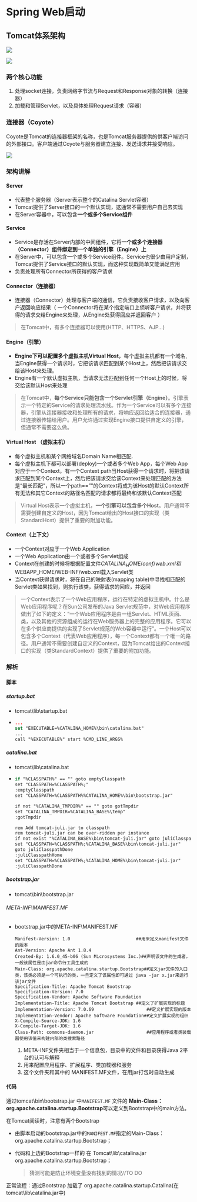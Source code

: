 # Spring Web启动

## Tomcat体系架构

![](images/webt1.png)

![](images/webt2.png)

### 两个核心功能

1. 处理socket连接，负责网络字节流与Request和Response对象的转换（连接器）
2. 加载和管理Servlet，以及具体处理Request请求（容器）

### 连接器（Coyote）

Coyote是Tomcat的连接器框架的名称，也是Tomcat服务器提供的供客户端访问的外部接口。客户端通过Coyote与服务器建立连接、发送请求并接受响应。

![](images/webt3.PNG)







### 架构讲解

####  Server

- 代表整个服务器（Server表示整个的Catalina Servlet容器）
- Tomcat提供了Server接口的一个默认实现，这通常不需要用户自己去实现
- 在Server容器中，可以包含**一个或多个Service组件**  

####  **Service** 

- Service是存活在Server内部的中间组件，它将**一个或多个连接器（Connector）组件绑定到一个单独的引擎（Engine）上**
- 在Server中，可以包含一个或多个Service组件。Service也很少由用户定制，Tomcat提供了Service接口的默认实现，而这种实现既简单又能满足应用
-  负责处理所有Connector所获得的客户请求 

#### Connector（连接器）

- 连接器（Connector）处理与客户端的通信，它负责接收客户请求，以及向客户返回响应结果（ 一个Connector将在某个指定端口上侦听客户请求，并将获得的请求交给Engine来处理，从Engine处获得回应并返回客户 ）

> 在Tomcat中，有多个连接器可以使用(HTTP、HTTPS、AJP...)

####  Engine（引擎）

- **Engine下可以配置多个虚拟主机Virtual  Host**，每个虚拟主机都有一个域名,当Engine获得一个请求时，它把该请求匹配到某个Host上，然后把该请求交给该Host来处理。
- Engine有一个默认虚拟主机，当请求无法匹配到任何一个Host上的时候，将交给该默认Host来处理

> 在Tomcat中，**每个Service只能包含一个Servlet引擎（Engine）**。引擎表示一个特定的Service的请求处理流水线。作为一个Service可以有多个连接器，引擎从连接器接收和处理所有的请求，将响应返回给适合的连接器，通过连接器传输给用户。用户允许通过实现Engine接口提供自定义的引擎，但通常不需要这么做。

####  Virtual Host （虚拟主机）

- 每个虚拟主机和某个网络域名Domain Name相匹配.
- 每个虚拟主机下都可以部署(deploy)一个或者多个Web  App，每个Web App对应于一个Context，有一个Context  path当Host获得一个请求时，将把该请求匹配到某个Context上，然后把该请求交给该Context来处理匹配的方法是“最长匹配”，所以一个path==”"的Context将成为该Host的默认Context所有无法和其它Context的路径名匹配的请求都将最终和该默认Context匹配

> Virtual Host表示一个虚拟主机，**一个引擎可以包含多个Host**。用户通常不需要创建自定义的Host，因为Tomcat给出的Host接口的实现（类StandardHost）提供了重要的附加功能。

####  **Context**（上下文）

- 一个Context对应于一个Web Application
- 一个Web  Application由一个或者多个Servlet组成
- Context在创建的时候将根据配置文件$CATALINA_HOME/conf/web.xml和$WEBAPP_HOME/WEB-INF/web.xml载入Servlet类
- 当Context获得请求时，将在自己的映射表(mapping table)中寻找相匹配的Servlet类如果找到，则执行该类，获得请求的回应，并返回

> 一个Context表示了一个Web应用程序，运行在特定的虚拟主机中。什么是Web应用程序呢？在Sun公司发布的Java Servlet规范中，对Web应用程序做出了如下的定义：“一个Web应用程序是由一组Servlet、HTML页面、类，以及其他的资源组成的运行在Web服务器上的完整的应用程序。它可以在多个供应商提供的实现了Servlet规范的Web容器中运行”。一个Host可以包含多个Context（代表Web应用程序），每一个Context都有一个唯一的路径。用户通常不需要创建自定义的Context，因为Tomcat给出的Context接口的实现（类StandardContext）提供了重要的附加功能。

### 解析

#### 脚本

##### startup.bat

- tomcat\lib\startup.bat

- ```cmake
  ...
  set "EXECUTABLE=%CATALINA_HOME%\bin\catalina.bat"
  ...
  call "%EXECUTABLE%" start %CMD_LINE_ARGS%
  ```

##### catalina.bat

- tomcat\lib\catalina.bat

- ```cmake
  if "%CLASSPATH%" == "" goto emptyClasspath
  set "CLASSPATH=%CLASSPATH%;"
  :emptyClasspath
  set "CLASSPATH=%CLASSPATH%%CATALINA_HOME%\bin\bootstrap.jar"
  
  if not "%CATALINA_TMPDIR%" == "" goto gotTmpdir
  set "CATALINA_TMPDIR=%CATALINA_BASE%\temp"
  :gotTmpdir
  
  rem Add tomcat-juli.jar to classpath
  rem tomcat-juli.jar can be over-ridden per instance
  if not exist "%CATALINA_BASE%\bin\tomcat-juli.jar" goto juliClasspathHome
  set "CLASSPATH=%CLASSPATH%;%CATALINA_BASE%\bin\tomcat-juli.jar"
  goto juliClasspathDone
  :juliClasspathHome
  set "CLASSPATH=%CLASSPATH%;%CATALINA_HOME%\bin\tomcat-juli.jar"
  :juliClasspathDone
  ```

##### bootstrap.jar

- tomcat\bin\bootstrap.jar

###### META-INF\MANIFEST.MF

- bootstrap.jar中的META-INF\MANIFEST.MF

  ```properties
  Manifest-Version: 1.0							##用来定义manifest文件的版本
  Ant-Version: Apache Ant 1.8.4
  Created-By: 1.6.0_45-b06 (Sun Microsystems Inc.)##声明该文件的生成者，一般该属性是由jar命令行工具生成的
  Main-Class: org.apache.catalina.startup.Bootstrap##定义jar文件的入口类，该类必须是一个可执行的类，一旦定义了该属性即可通过 java -jar x.jar来运行该jar文件
  Specification-Title: Apache Tomcat Bootstrap
  Specification-Version: 7.0
  Specification-Vendor: Apache Software Foundation
  Implementation-Title: Apache Tomcat Bootstrap	##定义了扩展实现的标题
  Implementation-Version: 7.0.69					##定义扩展实现的版本
  Implementation-Vendor: Apache Software Foundation##定义扩展实现的组织
  X-Compile-Source-JDK: 1.6
  X-Compile-Target-JDK: 1.6
  Class-Path: commons-daemon.jar					##应用程序或者类装载器使用该值来构建内部的类搜索路径
  ```

  1. META-INF文件夹相当于一个信息包，目录中的文件和目录获得Java 2平台的认可与解释
  2. 用来配置应用程序、扩展程序、类加载器和服务
  3. 这个文件夹和其中的 MANIFEST.MF文件，在用jar打包时自动生成

#### 代码

通过tomcat\bin\bootstrap.jar  中`MANIFEST.MF` 文件的 **Main-Class：org.apache.catalina.startup.Bootstrap**可以定义到Bootstrap中的main方法。

在Tomcat阅读时，注意有两个Bootstrap

- 由脚本启动的bootstrap.jar中的`MANIFEST.MF`指定的Main-Class：org.apache.catalina.startup.Bootstrap；

- 代码和上边的Bootstrap一样的 在 Tomcat\lib\catalina.jar org.apache.catalina.startup.Bootstrap；

  > 猜测可能是防止环境变量没有找到的情况//TO DO

正常流程：通过Bootstrap 加载了 org.apache.catalina.startup.Catalina(在tomcat\lib\catalina.jar中)